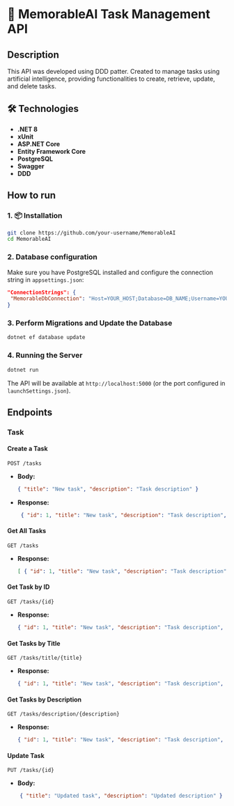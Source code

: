 # 🧠 MemorableAI Task Management API

## Description
This API was developed using DDD patter. Created to manage tasks using artificial intelligence, providing functionalities to create, retrieve, update, and delete tasks.

## 🛠️ Technologies
- **.NET 8**
- **xUnit**
- **ASP.NET Core**
- **Entity Framework Core**
- **PostgreSQL**
- **Swagger**
- **DDD**

## How to run

### 1. 📦 Installation
```bash
git clone https://github.com/your-username/MemorableAI
cd MemorableAI
```

### 2. Database configuration
Make sure you have PostgreSQL installed and configure the connection string in `appsettings.json`:

```json
"ConnectionStrings": {
 "MemorableDbConnection": "Host=YOUR_HOST;Database=DB_NAME;Username=YOUR_USER;Password=YOUR_PASSWORD"
}
```

### **3. Perform Migrations and Update the Database**
```bash
dotnet ef database update
```

### **4. Running the Server**
```bash
dotnet run
```

The API will be available at `http://localhost:5000` (or the port configured in `launchSettings.json`).

## Endpoints

### Task

#### Create a Task
`POST /tasks`
- **Body:**
  ```json
  { "title": "New task", "description": "Task description" }
  ```
- **Response:**
  ```json
   { "id": 1, "title": "New task", "description": "Task description", "createBy": "MemorableAI", "date": "2025-07-25T12:00:00Z" }
  ```

#### Get All Tasks
`GET /tasks`
- **Response:**
  ```json
  [ { "id": 1, "title": "New task", "description": "Task description", "createBy": "MemorableAI", "date": "2025-07-25T12:00:00Z" } ]
  ```

  
#### Get Task by ID
`GET /tasks/{id}`
- **Response:**
  ```json
  { "id": 1, "title": "New task", "description": "Task description", "createBy": "MemorableAI", "date": "2025-07-25T12:00:00Z" }
  ```

#### Get Tasks by Title
`GET /tasks/title/{title}`
- **Response:**
  ```json
  { "id": 1, "title": "New task", "description": "Task description", "createBy": "MemorableAI", "date": "2025-07-25T12:00:00Z" }
  ```


#### Get Tasks by Description
`GET /tasks/description/{description}`
- **Response:**
  ```json
  { "id": 1, "title": "New task", "description": "Task description", "createBy": "MemorableAI", "date": "2025-07-25T12:00:00Z" }
  ```


#### Update Task
`PUT /tasks/{id}`
- **Body:**
```json
    { "title": "Updated task", "description": "Updated description" }
```
